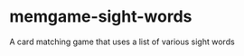 memgame-sight-words
===================

A card matching game that uses a list of various sight words
